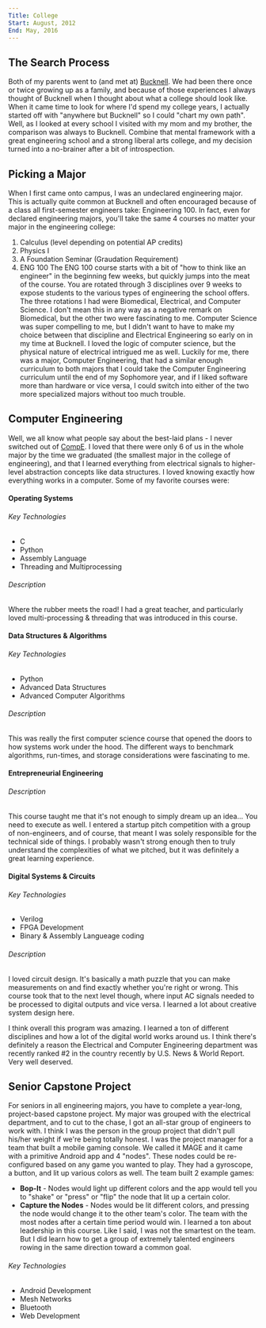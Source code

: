 ```yaml
---
Title: College
Start: August, 2012
End: May, 2016
---
```



## The Search Process


Both of my parents went to (and met at) [Bucknell](https://www.bucknell.edu/). We had been there once or twice growing up as a family, and because of those experiences I always thought of Bucknell when I thought about what a college should look like. When it came time to look for where I'd spend my college years, I actually started off with "anywhere but Bucknell" so I could "chart my own path". Well, as I looked at every school I visited with my mom and my brother, the comparison was always to Bucknell. Combine that mental framework with a great engineering school and a strong liberal arts college, and my decision turned into a no-brainer after a bit of introspection.


## Picking a Major


When I first came onto campus, I was an undeclared engineering major. This is actually quite common at Bucknell and often encouraged because of a class all first-semester engineers take: Engineering 100. In fact, even for declared engineering majors, you'll take the same 4 courses no matter your major in the engineering college:
1. Calculus (level depending on potential AP credits)
2. Physics I
3. A Foundation Seminar (Graudation Requirement)
4. ENG 100
The ENG 100 course starts with a bit of "how to think like an engineer" in the beginning few weeks, but quickly jumps into the meat of the course. You are rotated through 3 disciplines over 9 weeks to expose students to the various types of engineering the school offers. The three rotations I had were Biomedical, Electrical, and Computer Science. I don't mean this in any way as a negative remark on Biomedical, but the other two were fascinating to me.
Computer Science was super compelling to me, but I didn't want to have to make my choice between that discipline and Electrical Engineering so early on in my time at Bucknell. I loved the logic of computer science, but the physical nature of electrical intrigued me as well. Luckily for me, there was a major, Computer Engineering, that had a similar enough curriculum to both majors that I could take the Computer Engineering curriculum until the end of my Sophomore year, and if I liked software more than hardware or vice versa, I could switch into either of the two more specialized majors without too much trouble.


## Computer Engineering


Well, we all know what people say about the best-laid plans - I never switched out of [CompE](https://coursecatalog.bucknell.edu/collegeofengineeringcurricula/areasofstudy/computerengineeringcpeg/#majortext). I loved that there were only 6 of us in the whole major by the time we graduated (the smallest major in the college of engineering), and that I learned everything from electrical signals to higher-level abstraction concepts like data structures. I loved knowing exactly how everything works in a computer. Some of my favorite courses were:

#### Operating Systems
###### Key Technologies
- C
- Python
- Assembly Language
- Threading and Multiprocessing
###### Description
Where the rubber meets the road! I had a great teacher, and particularly loved multi-processing & threading that was introduced in this course.

#### Data Structures & Algorithms
###### Key Technologies
- Python
- Advanced Data Structures
- Advanced Computer Algorithms
###### Description 
This was really the first computer science course that opened the doors to how systems work under the hood. The different ways to benchmark algorithms, run-times, and storage considerations were fascinating to me.

#### Entrepreneurial Engineering
###### Description 
This course taught me that it's not enough to simply dream up an idea... You need to execute as well. I entered a startup pitch competition with a group of non-engineers, and of course, that meant I was solely responsible for the technical side of things. I probably wasn't strong enough then to truly understand the complexities of what we pitched, but it was definitely a great learning experience.

#### Digital Systems & Circuits
###### Key Technologies
- Verilog
- FPGA Development
- Binary & Assembly Langueage coding
###### Description
I loved circuit design. It's basically a math puzzle that you can make measurements on and find exactly whether you're right or wrong. This course took that to the next level though, where input AC signals needed to be processed to digital outputs and vice versa. I learned a lot about creative system design here.

I think overall this program was amazing. I learned a ton of different disciplines and how a lot of the digital world works around us. I think there's definitely a reason the Electrical and Computer Engineering department was recently ranked #2 in the country recently by U.S. News & World Report. Very well deserved.


## Senior Capstone Project


For seniors in all engineering majors, you have to complete a year-long, project-based capstone project. My major was grouped with the electrical department, and to cut to the chase, I got an all-star group of engineers to work with. I think I was the person in the group project that didn't pull his/her weight if we're being totally honest.
I was the project manager for a team that built a mobile gaming console. We called it MAGE and it came with a primitive Android app and 4 "nodes". These nodes could be re-configured based on any game you wanted to play. They had a gyroscope, a button, and lit up various colors as well. The team built 2 example games:
- **Bop-It** - Nodes would light up different colors and the app would tell you to "shake" or "press" or "flip" the node that lit up a certain color.
- **Capture the Nodes** - Nodes would be lit different colors, and pressing the node would change it to the other team's color. The team with the most nodes after a certain time period would win.
I learned a ton about leadership in this course. Like I said, I was not the smartest on the team. But I did learn how to get a group of extremely talented engineers rowing in the same direction toward a common goal.
###### Key Technologies
- Android Development
- Mesh Networks
- Bluetooth
- Web Development